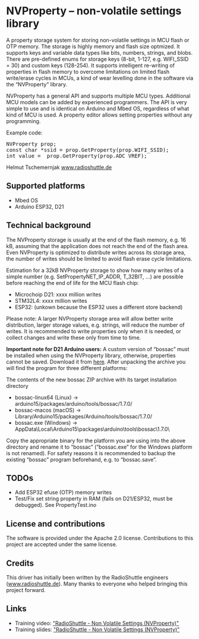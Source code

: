 # NVProperty – non-volatile settings library

A property storage system for storing non-volatile settings in MCU flash or OTP memory. The storage is highly memory and flash size optmized. It supports keys and variable data types like bits, numbers, strings, and blobs. There are pre-defined enums for storage keys (8-bit, 1-127, e.g. WIFI_SSID = 30) and custom keys (128-254). It supports intelligent re-writing of properties in flash memory to overcome limitations on limited flash write/erase cycles in MCUs, a kind of wear levelling done in the software via the “NVProperty” library.

NVProperty has a general API  and supports multiple MCU types. Additional MCU models can be added by experienced programmers. The API is very simple to use and is identical on Arduino and Mbed OS, regardless of what kind of MCU is used. A property editor allows setting properties without any programming.

Example code:
<pre>
NVProperty prop;
const char *ssid = prop.GetProperty(prop.WIFI_SSID);
int value =  prop.GetProperty(prop.ADC_VREF);
</pre>

Helmut Tschemernjak
www.radioshuttle.de

## Supported platforms
- Mbed OS
- Arduino ESP32, D21

## Technical background
The NVProperty storage is usually at the end of the flash memory, e.g. 16 kB, assuming that the application does not reach the end of the flash area. Even NVProperty is optimized to distribute writes across its storage area, the number of writes should be limited to avoid flash erase cycle limitations.

Estimation for a 32kB NVProperty storage to show how many writes of a simple number (e.g. SetPropertyNET_IP_ADDR, T_32BIT, ...) are possible before reaching the end of life for the MCU flash chip:

- Microchoip D21:	xxxx million writes
- STM32L4:		xxxx million writes
- ESP32: 		(unkown because the ESP32 uses a different store backend) 

Please note: A larger NVProperty storage area will allow better write distribution, larger storage values, e.g. strings, will reduce the number of writes. It is recommended to write properties only when it is needed, or collect changes and write these only from time to time.

__Important note for D21 Arduino users:__ A custom version of “bossac” must be installed when using the NVProperty library, otherwise, properties cannot be saved. Download it from [here](https://www.radioshuttle.de/wp-content/uploads/2018/10/BOSSAC.zip).
After unpacking the archive you will find the program for three different platforms:

The contents of the new bossac ZIP archive with its target installation directory
- bossac-linux64 (Linux) -> arduino15/packages/arduino/tools/bossac/1.7.0/
- bossac-macos (macOS) ->	Library/Arduino15/packages/Arduino/tools/bossac/1.7.0/
- bossac.exe (Windows) -> AppData\Local\Arduino15\packages\arduino\tools\bossac\1.7.0\

Copy the appropriate binary for the platform you are using into the above directory and rename it to “bossac” (“bossac.exe” for the Windows platform is not renamed). For safety reasons it is recommended to backup the existing “bossac” program beforehand, e.g. to “bossac.save”.


## TODOs
- Add ESP32 efuse (OTP) memory writes
- Test/Fix set string property in RAM (fails on D21/ESP32, must be debugged). See PropertyTest.ino

## License and contributions

The software is provided under the Apache 2.0 license. Contributions to this project are accepted under the same license.

##  Credits
This driver has initially been written by the RadioShuttle engineers (www.radioshuttle.de). Many thanks to everyone who helped bringing this project forward.

##  Links
- Training video: ["RadioShuttle - Non Volatile Settings (NVProperty)"](https://www.youtube.com/watch?v=8zlBuu4SDGY) 
- Training slides:  ["RadioShuttle - Non Volatile Settings (NVProperty)"](docs/NVProperties-Training-Video-Slides.pdf) 
